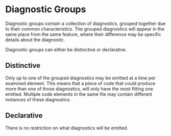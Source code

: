 # Diagnostic Groups

Diagnostic groups contain a collection of diagnostics, grouped together due to their common characteristics. The grouped diagnostics will appear in the same place from the same feature, where their difference may be specific details about the diagnostic.

Diagnostic groups can either be distinctive or declarative.

## Distinctive

Only up to one of the grouped diagnostics may be emitted at a time per examined element. This means that a piece of code that could produce more than one of those diagnostics, will only have the most fitting one emitted. Multiple code elements in the same file may contain different instances of these diagnostics.

## Declarative

There is no restriction on what diagnostics will be emitted.